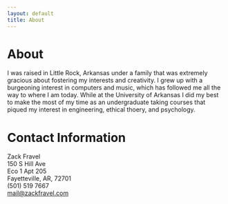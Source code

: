 ```yaml
---
layout: default
title: About
---
```

# About
I was raised in Little Rock, Arkansas under a family that was extremely gracious about fostering my interests and creativity. I grew up with a burgeoning interest in computers and music, which has followed me all the way to where I am today. While at the University of Arkansas I did my best to make the most of my time as an undergraduate taking courses that piqued my interest in engineering, ethical thoery, and psychology.    

# Contact Information
Zack Fravel   
150 S Hill Ave   
Eco 1 Apt 205   
Fayetteville, AR, 72701   
(501) 519 7667   
mail@zackfravel.com   
